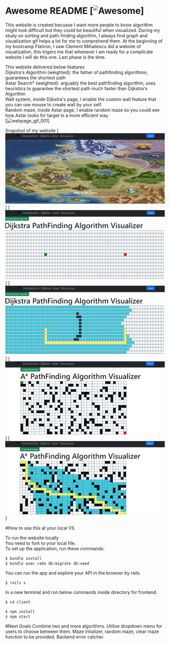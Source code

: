 # Awesome README [![Awesome](https://cdn.jsdelivr.net/gh/sindresorhus/awesome@d7305f38d29fed78fa85652e3a63e154dd8e8829/media/badge.svg)]
This website is created becuase I want more people to know algorithm might look difficult but they could be beautiful when visualized. During my study on sorting and path-finding algorithm, I always find graph and visualization gif helps a lot for me to comprehend them. At the beginning of my bootcamp Flatiron, I saw Clement Mihailescu did a website of visualization, this trigers me that whenever I am ready for a complicate website I will do this one. Last phase is the time.
 
This website delivered below features <br />
Dijkstra's Algorithm (weighted): the father of pathfinding algorithms; guarantees the shortest path <br />
Astar Search* (weighted): arguably the best pathfinding algorithm; uses heuristics to guarantee the shortest path much faster than Dijkstra's Algorithm <br />
Wall system, inside Dijkstra's page, I enable the custom wall feature that you can use mouse to create wall by your self. <br />
Random maze, inside Astar page, I enable random maze so you could see how Astar looks for target in a more efficient way. <br />
[![webpage_gif_001](pictures/Phase%205%20project%20demo%20Path-finding%20Algorithm%20Visualizer%20Shorter%20Version-%2011%20August%202022.gif)]

Snapshot of my website
[![webpage_pic_001](pictures/Pathfinding%20Algorithm%20Website%20220811-001.png)]
[![webpage_pic_003](pictures/Pathfinding%20Algorithm%20Website%20220811-003.png)]
[![webpage_pic_004](pictures/Pathfinding%20Algorithm%20Website%20220811-004.png)]
[![webpage_pic_005](pictures/Pathfinding%20Algorithm%20Website%20220811-005.png)]
[![webpage_pic_006](pictures/Pathfinding%20Algorithm%20Website%20220811-006.png)]

#How to use this at your local VS

To run the website locally  <br />
You need to fork to your local file. <br />
To set up the application, run these commands:

```console
$ bundle install
$ bundle exec rake db:migrate db:seed
```

You can run the app and explore your API in the browser by rails.

```console
$ rails s
```
In a new terminal and run below commands inside directory for frontend. <br />
```console
$ cd client
```
```console
$ npm install
$ npm start
```


#Next Goals
Combine two and more algorithms. Utilize dropdown menu for users to choose between them.
Maze intializer, random maze, clear maze function to be provided.
Backend error catcher.
